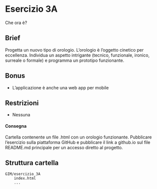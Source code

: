 # Esercizio 3A
Che ora è?

## Brief
Progetta un nuovo tipo di orologio.
L’orologio è l’oggetto cinetico per eccellenza. Individua un aspetto intrigante (tecnico, funzionale, ironico, surreale o formale) e programma un prototipo funzionante.  

## Bonus
- L’applicazione è anche una web app per mobile

## Restrizioni
- Nessuna 

#### Consegna
Cartella contenente un file .html con un orologio funzionante.
Pubblicare l’esercizio sulla piattaforma GitHub e pubblicare il link a github.io sul file README.md principale per un accesso diretto al progetto.

## Struttura cartella
```
GIM/esercizio_3A
	index.html  
	...
``` 
